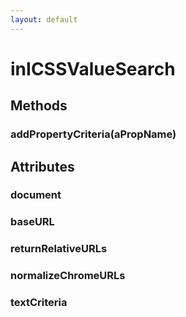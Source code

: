```yaml
---
layout: default
---
```


# inICSSValueSearch #

## Methods ##

### addPropertyCriteria(aPropName) ###

## Attributes ##

### document ###

### baseURL ###

### returnRelativeURLs ###

### normalizeChromeURLs ###

### textCriteria ###
